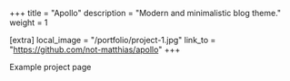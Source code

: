 +++
title = "Apollo"
description = "Modern and minimalistic blog theme."
weight = 1

[extra]
local_image = "/portfolio/project-1.jpg"
link_to = "https://github.com/not-matthias/apollo"
+++

Example project page